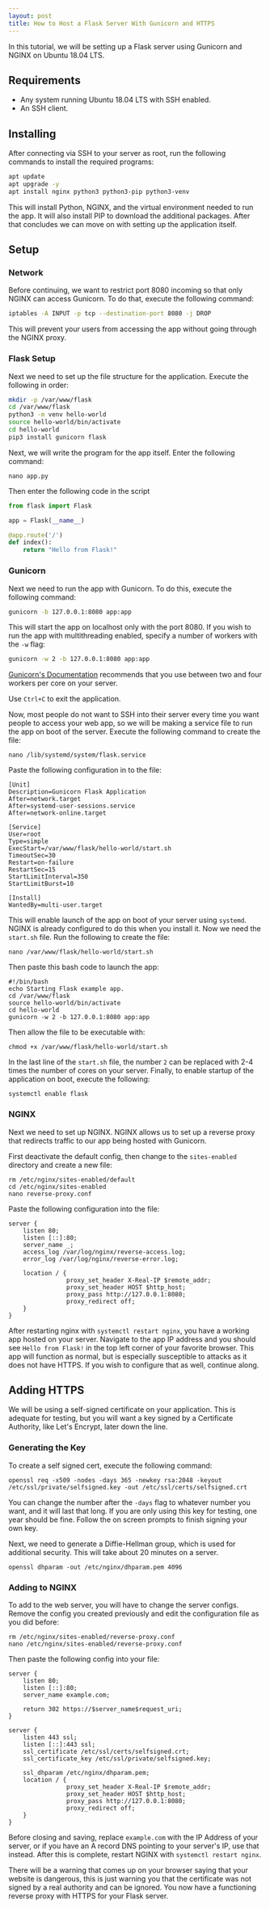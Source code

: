 ```yaml
---
layout: post
title: How to Host a Flask Server With Gunicorn and HTTPS
---
```


In this tutorial, we will be setting up a Flask server using Gunicorn and NGINX on Ubuntu 18.04 LTS. 

## Requirements

- Any system running Ubuntu 18.04 LTS with SSH enabled.
- An SSH client.

## Installing

After connecting via SSH to your server as root, run the following commands to install the required programs:

```Bash
apt update
apt upgrade -y
apt install nginx python3 python3-pip python3-venv
```

This will install Python, NGINX, and the virtual environment needed to run the app. It will also install PIP to download the additional packages. After that concludes we can move on with setting up the application itself.

## Setup

### Network

Before continuing, we want to restrict port 8080 incoming so that only NGINX can access Gunicorn. To do that, execute the following command:

```Bash
iptables -A INPUT -p tcp --destination-port 8080 -j DROP
```

This will prevent your users from accessing the app without going through the NGINX proxy. 

### Flask Setup

Next we need to set up the file structure for the application. Execute the following in order:

```Bash
mkdir -p /var/www/flask
cd /var/www/flask
python3 -m venv hello-world
source hello-world/bin/activate
cd hello-world
pip3 install gunicorn flask
```

Next, we will write the program for the app itself. Enter the following command:

```
nano app.py
```

Then enter the following code in the script

```Python
from flask import Flask

app = Flask(__name__)

@app.route('/')
def index():
    return "Hello from Flask!"
```

### Gunicorn

Next we need to run the app with Gunicorn. To do this, execute the following command:

```Bash
gunicorn -b 127.0.0.1:8080 app:app 
```

This will start the app on localhost only with the port 8080. If you wish to run the app with multithreading enabled, specify a number of workers with the `-w` flag:

```Bash
gunicorn -w 2 -b 127.0.0.1:8080 app:app 
```

[Gunicorn's Documentation](https://docs.gunicorn.org/en/stable/settings.html#workers) recommends that you use between two and four workers per core on your server.

Use `Ctrl+C` to exit the application.

Now, most people do not want to SSH into their server every time you want people to access your web app, so we will be making a service file to run the app on boot of the server. Execute the following command to create the file:

```
nano /lib/systemd/system/flask.service
```

Paste the following configuration in to the file:

```
[Unit]
Description=Gunicorn Flask Application
After=network.target
After=systemd-user-sessions.service
After=network-online.target

[Service]
User=root
Type=simple
ExecStart=/var/www/flask/hello-world/start.sh
TimeoutSec=30
Restart=on-failure
RestartSec=15
StartLimitInterval=350
StartLimitBurst=10

[Install]
WantedBy=multi-user.target
```

This will enable launch of the app on boot of your server using `systemd`. NGINX is already configured to do this when you install it. Now we need the `start.sh` file. Run the following to create the file:

```
nano /var/www/flask/hello-world/start.sh
```

Then paste this bash code to launch the app:

```
#!/bin/bash
echo Starting Flask example app.
cd /var/www/flask
source hello-world/bin/activate
cd hello-world
gunicorn -w 2 -b 127.0.0.1:8080 app:app
```

Then allow the file to be executable with:

```
chmod +x /var/www/flask/hello-world/start.sh
```

In the last line of the `start.sh` file, the number `2` can be replaced with 2-4 times the number of cores on your server. Finally, to enable startup of the application on boot, execute the following:

```
systemctl enable flask
```

### NGINX

Next we need to set up NGINX. NGINX allows us to set up a reverse proxy that redirects traffic to our app being hosted with Gunicorn. 

First deactivate the default config, then change to the `sites-enabled` directory and create a  new file:

```
rm /etc/nginx/sites-enabled/default
cd /etc/nginx/sites-enabled
nano reverse-proxy.conf
```

Paste the following configuration into the file:

```
server {
    listen 80;
    listen [::]:80;
    server_name _;
    access_log /var/log/nginx/reverse-access.log;
    error_log /var/log/nginx/reverse-error.log;

    location / {
                proxy_set_header X-Real-IP $remote_addr;
                proxy_set_header HOST $http_host;
                proxy_pass http://127.0.0.1:8080;
                proxy_redirect off;
    }
}
```

After restarting nginx with `systemctl restart nginx`, you have a working app hosted on your server. Navigate to the app IP address and you should see `Hello from Flask!` in the top left corner of your favorite browser. This app will function as normal, but is especially susceptible to attacks as it does not have HTTPS. If you wish to configure that as well, continue along.

## Adding HTTPS

We will be using a self-signed certificate on your application. This is adequate for testing, but you will want a key signed by a Certificate Authority, like Let's Encrypt, later down the line.

### Generating the Key

To create a self signed cert, execute the following command:

```
openssl req -x509 -nodes -days 365 -newkey rsa:2048 -keyout /etc/ssl/private/selfsigned.key -out /etc/ssl/certs/selfsigned.crt
```

You can change the number after the `-days` flag to whatever number you want, and it will last that long. If you are only using this key for testing, one year should be fine. Follow the on screen prompts to finish signing your own key.

Next, we need to generate a Diffie-Hellman group, which is used for additional security. This will take about 20 minutes on a server.

```
openssl dhparam -out /etc/nginx/dhparam.pem 4096
```

### Adding to NGINX

To add to the web server, you will have to change the server configs. Remove the config you created previously and edit the configuration file as you did before:

```
rm /etc/nginx/sites-enabled/reverse-proxy.conf
nano /etc/nginx/sites-enabled/reverse-proxy.conf
```

Then paste the following config into your file:

```
server {
    listen 80;
    listen [::]:80;
    server_name example.com;

    return 302 https://$server_name$request_uri;
}

server {
    listen 443 ssl;
    listen [::]:443 ssl;
    ssl_certificate /etc/ssl/certs/selfsigned.crt;
    ssl_certificate_key /etc/ssl/private/selfsigned.key;

    ssl_dhparam /etc/nginx/dhparam.pem;
    location / {
                proxy_set_header X-Real-IP $remote_addr;
                proxy_set_header HOST $http_host;
                proxy_pass http://127.0.0.1:8080;
                proxy_redirect off;
    }
}
```

Before closing and saving, replace `example.com` with the IP Address of your server, or if you have an A record DNS pointing to your server's IP, use that instead. After this is complete, restart NGINX with `systemctl restart nginx`. 

There will be a warning that comes up on your browser saying that your website is dangerous, this is just warning you that the certificate was not signed by a real authority and can be ignored. You now have a functioning reverse proxy with HTTPS for your Flask server. 
